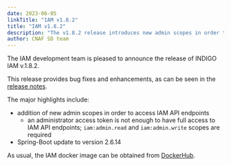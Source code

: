 ```yaml
---
date: 2023-06-05
linkTitle: "IAM v1.8.2"
title: "IAM v1.8.2"
description: "The v1.8.2 release introduces new admin scopes in order to access IAM API endpoints"
author: CNAF SD team
---
```


The IAM development team is pleased to announce the release of INDIGO IAM v.1.8.2.

This release provides bug fixes and enhancements, as can be seen in the [release notes][release-notes].

The major highlights include:

* addition of new admin scopes in order to access IAM API endpoints
    * an administrator access token is not enough to have full access to IAM API endpoints; `iam:admin.read` and `iam:admin.write` scopes are required
* Spring-Boot update to version 2.6.14

As usual, the IAM docker image can be obtained from [DockerHub][iam-login-service-docker].

[release-notes]: https://github.com/indigo-iam/iam/releases/tag/v1.8.2
[iam-login-service-docker]: https://hub.docker.com/r/indigoiam/iam-login-service/tags